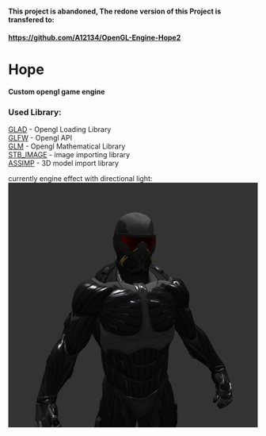 #### This project is abandoned, The redone version of this Project is transfered to: 
#### https://github.com/A12134/OpenGL-Engine-Hope2 

# Hope
**Custom opengl game engine**  
### Used Library:  
[GLAD](http://glad.dav1d.de/)      - Opengl Loading Library  
[GLFW](http://www.glfw.org/)      - Opengl API  
[GLM](https://github.com/g-truc/glm/tags)       - Opengl Mathematical Library  
[STB_IMAGE](https://github.com/nothings/stb/blob/master/stb_image.h) - image importing library  
[ASSIMP](https://github.com/assimp/assimp/releases/tag/v4.0.1/)    - 3D model import library  

currently engine effect with directional light:
![alt text](https://github.com/A12134/Hope/blob/master/screenShot.png)
